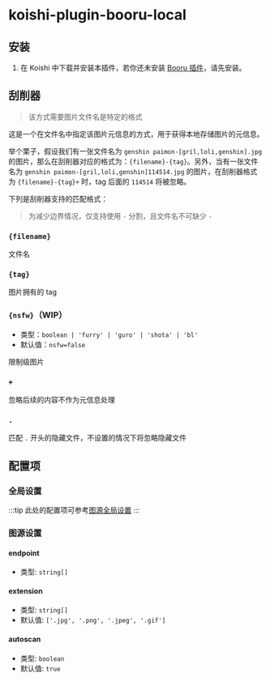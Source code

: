 # koishi-plugin-booru-local

## 安装

1. 在 Koishi 中下载并安装本插件，若你还未安装 [Booru 插件](../index.md)，请先安装。

## 刮削器

> 该方式需要图片文件名是特定的格式

这是一个在文件名中指定该图片元信息的方式，用于获得本地存储图片的元信息。

举个栗子，假设我们有一张文件名为 `genshin paimon-[gril,loli,genshin].jpg` 的图片，那么在刮削器对应的格式为：`{filename}-{tag}`。另外，当有一张文件名为 `genshin paimon-[gril,loli,genshin]114514.jpg` 的图片，在刮削器格式为 `{filename}-{tag}+` 时，tag 后面的 `114514` 将被忽略。

下列是刮削器支持的匹配格式：

> 为减少边界情况，仅支持使用 `-` 分割，且文件名不可缺少 `-`

### `{filename}`

文件名

### `{tag}`

图片拥有的 tag

### `{nsfw}`（WIP）

- 类型：`boolean | 'furry' | 'guro' | 'shota' | 'bl'`
- 默认值：`nsfw=false`

限制级图片

### `+`

忽略后续的内容不作为元信息处理

### `.`

匹配 `.` 开头的隐藏文件，不设置的情况下将忽略隐藏文件

## 配置项

### 全局设置

:::tip
此处的配置项可参考[图源全局设置](../config#图源全局设置)
:::

### 图源设置

#### endpoint

- 类型: `string[]`

#### extension

- 类型: `string[]`
- 默认值: `['.jpg', '.png', '.jpeg', '.gif']`

#### autoscan

- 类型: `boolean`
- 默认值: `true`
